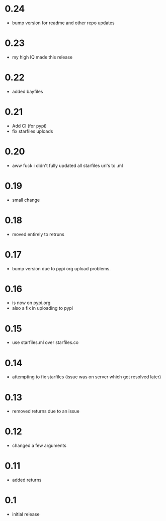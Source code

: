 # 0.24
- bump version for readme and other repo updates

# 0.23
- my high IQ made this release

# 0.22
- added bayfiles

# 0.21
- Add CI (for pypi)
- fix starfiles uploads

# 0.20
- aww fuck i didn't fully updated all starfiles url's to .ml

# 0.19
- small change

# 0.18
- moved entirely to retruns

# 0.17
- bump version due to pypi org upload problems.

# 0.16
- is now on pypi.org
- also a fix in uploading to pypi

# 0.15
- use starfiles.ml over starfiles.co

# 0.14
- attempting to fix starfiles (issue was on server which got resolved later)

# 0.13
- removed returns due to an issue

# 0.12
- changed a few arguments

# 0.11
- added returns

# 0.1
- initial release
